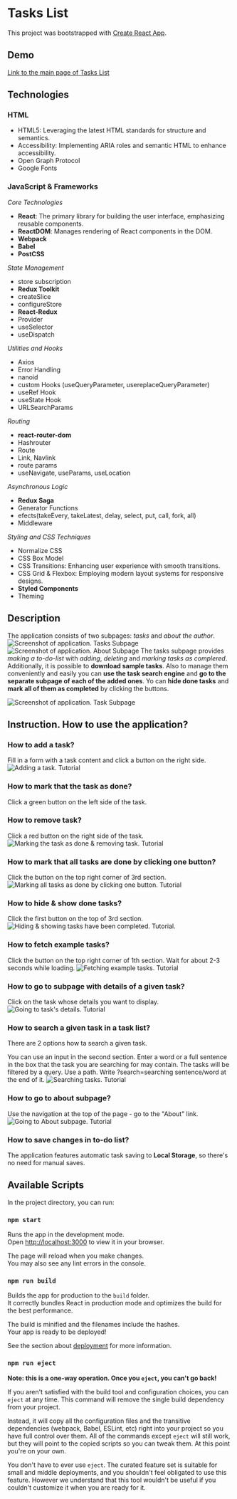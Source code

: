 # Tasks List

This project was bootstrapped with [Create React App](https://sofyahreksoftware.github.io/react_to-do-list/).

## Demo

[Link to the main page of Tasks List](https://sofyahreksoftware.github.io/react_to-do-list/)

## Technologies

### HTML

- HTML5: Leveraging the latest HTML standards for structure and semantics.
- Accessibility: Implementing ARIA roles and semantic HTML to enhance accessibility.
- Open Graph Protocol
- Google Fonts

### JavaScript & Frameworks

_Core Technologies_

- **React**: The primary library for building the user interface, emphasizing reusable components.
- **ReactDOM**: Manages rendering of React components in the DOM.
- **Webpack**
- **Babel**
- **PostCSS**

_State Management_

- store subscription
- **Redux Toolkit**
- createSlice
- configureStore
- **React-Redux**
- Provider
- useSelector
- useDispatch

_Utilities and Hooks_

- Axios
- Error Handling
- nanoid
- custom Hooks (useQueryParameter, usereplaceQueryParameter)
- useRef Hook
- useState Hook
- URLSearchParams

_Routing_

- **react-router-dom**
- Hashrouter
- Route
- Link, Navlink
- route params
- useNavigate, useParams, useLocation

_Asynchronous Logic_

- **Redux Saga**
- Generator Functions
- efects(takeEvery, takeLatest, delay, select, put, call, fork, all)
- Middleware

_Styling and CSS Techniques_

- Normalize CSS
- CSS Box Model
- CSS Transitions: Enhancing user experience with smooth transitions.
- CSS Grid & Flexbox: Employing modern layout systems for responsive designs.
- **Styled Components**
- Theming

## Description

The application consists of two subpages: _tasks_ and _about the author_.
![Screenshot of application. Tasks Subpage](images&gifs/app-ss-tasks.png)
![Screenshot of application. About Subpage](images&gifs/app-ss-about.png)
The tasks subpage provides _making a to-do-list_ with _adding_, _deleting_ and _marking tasks as complered_.
Additionally, it is possible to **download sample tasks**.
Also to manage them conveniently and easily you can **use the task search engine** and **go to the separate subpage of each of the added ones**.
Yo can **hide done tasks** and **mark all of them as completed** by clicking the buttons.

![Screenshot of application. Task Subpage](app-ss-task.png)

## Instruction. How to use the application?

### How to add a task?

Fill in a form with a task content and click a button on the right side.
![Adding a task. Tutorial](images&gifs/addingTask.gif)

### How to mark that the task as done?

Click a green button on the left side of the task.

### How to remove task?

Click a red button on the right side of the task.
![Marking the task as done & removing task. Tutorial](images&gifs/markDone&Remove.gif)

### How to mark that all tasks are done by clicking one button?

Click the button on the top right corner of 3rd section.
![Marking all tasks as done by clicking one button. Tutorial](images&gifs/markingAllAsDone.gif)

### How to hide & show done tasks?

Click the first button on the top of 3rd section.
![Hiding & showing tasks have been completed. Tutorial.](images&gifs/hidingDoneTasks.gif)

### How to fetch example tasks?

Click the button on the top right corner of 1th section. Wait for about 2-3 seconds while loading.
![Fetching example tasks. Tutorial](images&gifs/fetchingExampleTasks.gif)

### How to go to subpage with details of a given task?

Click on the task whose details you want to display.
![Going to task's details. Tutorial](images&gifs/tasksDetails.gif)

### How to search a given task in a task list?

There are 2 options how ta search a given task.

You can use an input in the second section. Enter a word or a full sentence in the box that the task you are searching for may contain. The tasks will be filtered by a query.
Use a path. Write ?search=searching sentence/word at the end of it.
![Searching tasks. Tutorial](images&gifs/searchingTasks.gif)

### How to go to about subpage?

Use the navigation at the top of the page - go to the "About" link.
![Going to About subpage. Tutorial](images&gifs/goingToAboutSubpage.gif)

### How to save changes in to-do list?

The application features automatic task saving to **Local Storage**, so there's no need for manual saves.

## Available Scripts

In the project directory, you can run:

### `npm start`

Runs the app in the development mode.\
Open [http://localhost:3000](http://localhost:3000) to view it in your browser.

The page will reload when you make changes.\
You may also see any lint errors in the console.

### `npm run build`

Builds the app for production to the `build` folder.\
It correctly bundles React in production mode and optimizes the build for the best performance.

The build is minified and the filenames include the hashes.\
Your app is ready to be deployed!

See the section about [deployment](https://facebook.github.io/create-react-app/docs/deployment) for more information.

### `npm run eject`

**Note: this is a one-way operation. Once you `eject`, you can't go back!**

If you aren't satisfied with the build tool and configuration choices, you can `eject` at any time. This command will remove the single build dependency from your project.

Instead, it will copy all the configuration files and the transitive dependencies (webpack, Babel, ESLint, etc) right into your project so you have full control over them. All of the commands except `eject` will still work, but they will point to the copied scripts so you can tweak them. At this point you're on your own.

You don't have to ever use `eject`. The curated feature set is suitable for small and middle deployments, and you shouldn't feel obligated to use this feature. However we understand that this tool wouldn't be useful if you couldn't customize it when you are ready for it.
